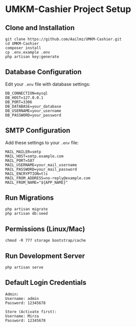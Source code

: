 # UMKM-Cashier Project Setup

## Clone and Installation
```
git clone https://github.com/Aailmz/UMKM-Cashier.git
cd UMKM-Cashier
composer install
cp .env.example .env
php artisan key:generate
```

## Database Configuration
Edit your `.env` file with database settings:
```
DB_CONNECTION=mysql
DB_HOST=127.0.0.1
DB_PORT=3306
DB_DATABASE=your_database
DB_USERNAME=your_username
DB_PASSWORD=your_password
```

## SMTP Configuration
Add these settings to your `.env` file:
```
MAIL_MAILER=smtp
MAIL_HOST=smtp.example.com
MAIL_PORT=587
MAIL_USERNAME=your_mail_username
MAIL_PASSWORD=your_mail_password
MAIL_ENCRYPTION=tls
MAIL_FROM_ADDRESS=no-reply@example.com
MAIL_FROM_NAME="${APP_NAME}"
```

## Run Migrations
```
php artisan migrate
php artisan db:seed
```

## Permissions (Linux/Mac)
```
chmod -R 777 storage bootstrap/cache
```

## Run Development Server
```
php artisan serve
```

## Default Login Credentials
```
Admin:
Username: admin
Password: 12345678

Store (Activate first):
Username: Mirza
Password: 12345678
```
